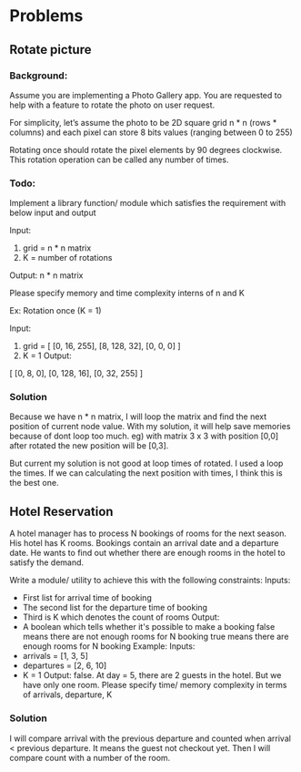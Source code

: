 # Problems
## Rotate picture
### Background:
Assume you are implementing a Photo Gallery app. You are requested to help with a feature to rotate the photo on user request. 

For simplicity, let’s assume the photo to be 2D square grid n * n (rows * columns) and each pixel can store 8 bits values (ranging between 0 to 255)
 
Rotating once should rotate the pixel elements by 90 degrees clockwise.
This rotation operation can be called any number of times. 

### Todo:
Implement a library function/ module which satisfies the requirement with below input and output 

Input:
  1. grid = n * n matrix
  2. K = number of rotations


Output: n * n matrix

Please specify memory and time complexity interns of n and K

Ex: Rotation once (K = 1)

Input:
 1. grid = [
     [0, 16, 255],
     [8, 128, 32],
     [0, 0,  0]	
]
2. K = 1
Output:

[
	[0,   8,     0],
  [0, 128,  16],
  [0, 32,  255]
]

### Solution
Because we have n * n matrix, I will loop the matrix and find the next position of current node value. With my solution, it will help save memories because of dont loop too much.
eg) with matrix 3 x 3
with position [0,0] after rotated the new position will be [0,3].

But current my solution is not good at loop times of rotated. I used a loop the times. If we can calculating the next position with times, I think this is the best one.

## Hotel Reservation

A hotel manager has to process N bookings of rooms for the next season. His hotel has K rooms. Bookings contain an arrival date and a departure date. He wants to find out whether there are enough rooms in the hotel to satisfy the demand.

Write a module/ utility to achieve this with the following constraints:
Inputs:
- First list for arrival time of booking
- The second list for the departure time of booking
- Third is K which denotes the count of rooms
Output:
- A boolean which tells whether it's possible to make a booking
false means there are not enough rooms for N booking
true means there are enough rooms for N booking
Example:
Inputs:
- arrivals = [1, 3, 5]
- departures = [2, 6, 10]
- K = 1
Output: false. At day = 5, there are 2 guests in the hotel. But we have only one room.
Please specify time/ memory complexity in terms of arrivals, departure, K

### Solution 
I will compare arrival with the previous departure and counted when arrival < previous departure. It means the guest not checkout yet. Then I will compare count with a number of the room.